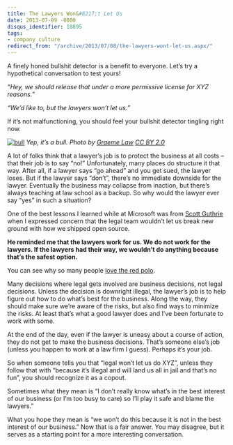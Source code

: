 ```yaml
---
title: The Lawyers Won&#8217;t Let Us
date: 2013-07-09 -0800
disqus_identifier: 18895
tags:
- company culture
redirect_from: "/archive/2013/07/08/the-lawyers-wont-let-us.aspx/"
---
```


A finely honed bullshit detector is a benefit to everyone. Let’s try a
hypothetical conversation to test yours!

*“Hey, we should release that under a more permissive license for XYZ
reasons.”*

*“We’d like to, but the lawyers won’t let us.”*

If it’s not malfunctioning, you should feel your bullshit detector
tingling right now.

[![bull](https://haacked.com/images/haacked_com/WindowsLiveWriter/TheLawyersWontLetUs_12EEC/bull_thumb.jpg "bull")](https://haacked.com/images/haacked_com/WindowsLiveWriter/TheLawyersWontLetUs_12EEC/bull_2.jpg)
*Yep, it’s a bull. Photo by [Graeme
Law](http://www.flickr.com/photos/_____graeme/) [CC BY
2.0](http://creativecommons.org/licenses/by/2.0/)*

A lot of folks think that a lawyer’s job is to protect the business at
all costs – that their job is to say “no!” Unfortunately, many places do
structure it that way. After all, if a lawyer says “go ahead” and you
get sued, the lawyer loses. But if the lawyer says “don’t”, there’s no
immediate downside for the lawyer. Eventually the business may collapse
from inaction, but there’s always teaching at law school as a backup. So
why would the lawyer ever say “yes” in such a situation?

One of the best lessons I learned while at Microsoft was from [Scott
Guthrie](http://weblogs.asp.net/scottgu/ "Scott Guthrie's blog") when I
expressed concern that the legal team wouldn’t let us break new ground
with how we shipped open source.

**He reminded me that the lawyers work for us. We do not work for the
lawyers. If the lawyers had their way, we wouldn’t do anything because
that’s the safest option.**

You can see why so many people [love the red
polo](http://weblogs.asp.net/scottgu/archive/2009/12/06/my-presentations-in-europe-december-2009.aspx "Red Polo").

Many decisions where legal gets involved are business decisions, not
legal decisions. Unless the decision is downright illegal, the lawyer’s
job is to help figure out how to do what’s best for the business. Along
the way, they should make sure we’re aware of the risks, but also find
ways to minimize the risks. At least that’s what a good lawyer does and
I’ve been fortunate to work with some.

At the end of the day, even if the lawyer is uneasy about a course of
action, they do not get to make the business decisions. That’s someone
else’s job (unless you happen to work at a law firm I guess). Perhaps
it’s your job.

So when someone tells you that “legal won’t let us do XYZ”, unless they
follow that with “because it’s illegal and will land us all in jail and
that’s no fun”, you should recognize it as a copout.

Sometimes what they mean is “I don’t really know what’s in the best
interest of our business (or I’m too busy to care) so I’ll play it safe
and blame the lawyers.”

What you hope they mean is “we won’t do this because it is not in the
best interest of our business.” Now that is a fair answer. You may
disagree, but it serves as a starting point for a more interesting
conversation.

